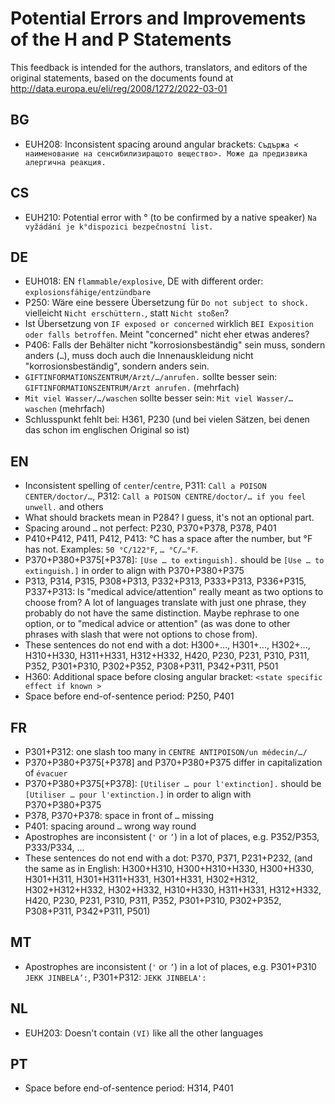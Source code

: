 # Potential Errors and Improvements of the H and P Statements

This feedback is intended for the authors, translators, and editors of the original statements, based on the documents found at <http://data.europa.eu/eli/reg/2008/1272/2022-03-01>


## BG

- EUH208: Inconsistent spacing around angular brackets:
  `Съдържа < наименование на сенсибилизиращото вещество>. Може да предизвика алергична реакция.`


## CS

- EUH210: Potential error with ° (to be confirmed by a native speaker)
  `Na vyžádání je k°dispozici bezpečnostní list.`


## DE

- EUH018: EN `flammable/explosive`, DE with different order: `explosionsfähige/entzündbare`
- P250: Wäre eine bessere Übersetzung für `Do not subject to shock.` vielleicht `Nicht erschüttern.`, statt `Nicht stoßen`?
- Ist Übersetzung von `IF exposed or concerned` wirklich `BEI Exposition oder falls betroffen`. Meint "concerned" nicht eher etwas anderes?
- P406: Falls der Behälter nicht "korrosionsbeständig" sein muss, sondern anders (`…`), muss doch auch die Innenauskleidung nicht "korrosionsbeständig", sondern anders sein.
- `GIFTINFORMATIONSZENTRUM/Arzt/…/anrufen.` sollte besser sein: `GIFTINFORMATIONSZENTRUM/Arzt anrufen.` (mehrfach)
- `Mit viel Wasser/…/waschen` sollte besser sein: `Mit viel Wasser/… waschen` (mehrfach)
- Schlusspunkt fehlt bei: H361, P230 (und bei vielen Sätzen, bei denen das schon im englischen Original so ist)


## EN

- Inconsistent spelling of `center`/`centre`, P311: `Call a POISON CENTER/doctor/…`, P312: `Call a POISON CENTRE/doctor/… if you feel unwell.` and others
- What should brackets mean in P284? I guess, it's not an optional part.
- Spacing around `…` not perfect: P230, P370+P378, P378, P401
- P410+P412, P411, P412, P413: °C has a space after the number, but °F has not. Examples: `50 °C/122°F`, `… °C/…°F`.
- P370+P380+P375[+P378]: `[Use … to extinguish].` should be `[Use … to extinguish.]` in order to align with P370+P380+P375
- P313, P314, P315, P308+P313, P332+P313, P333+P313, P336+P315, P337+P313: Is "medical advice/attention" really meant as two options to choose from? A lot of languages translate with just one phrase, they probably do not have the same distinction. Maybe rephrase to one option, or to "medical advice or attention" (as was done to other phrases with slash that were not options to chose from).
- These sentences do not end with a dot: H300+..., H301+..., H302+..., H310+H330, H311+H331, H312+H332, H420, P230, P231, P310, P311, P352, P301+P310, P302+P352, P308+P311, P342+P311, P501
- H360: Additional space before closing angular bracket: `<state specific effect if known >`
- Space before end-of-sentence period: P250, P401


## FR

- P301+P312: one slash too many in `CENTRE ANTIPOISON/un médecin/…/`
- P370+P380+P375[+P378] and P370+P380+P375 differ in capitalization of `évacuer`
- P370+P380+P375[+P378]: `[Utiliser … pour l'extinction].` should be `[Utiliser … pour l'extinction.]` in order to align with P370+P380+P375
- P378, P370+P378: space in front of `…` missing
- P401: spacing around `…` wrong way round
- Apostrophes are inconsistent (`'` or `’`) in a lot of places, e.g. P352/P353, P333/P334, ...
- These sentences do not end with a dot: P370, P371, P231+P232, (and the same as in English: H300+H310, H300+H310+H330, H300+H330, H301+H311, H301+H311+H331, H301+H331, H302+H312, H302+H312+H332, H302+H332, H310+H330, H311+H331, H312+H332, H420, P230, P231, P310, P311, P352, P301+P310, P302+P352, P308+P311, P342+P311, P501)


## MT

- Apostrophes are inconsistent (`'` or `’`) in a lot of places, e.g. P301+P310 `JEKK JINBELA’:`, P301+P312: `JEKK JINBELA':`


## NL

- EUH203: Doesn't contain `(VI)` like all the other languages


## PT

- Space before end-of-sentence period: H314, P401